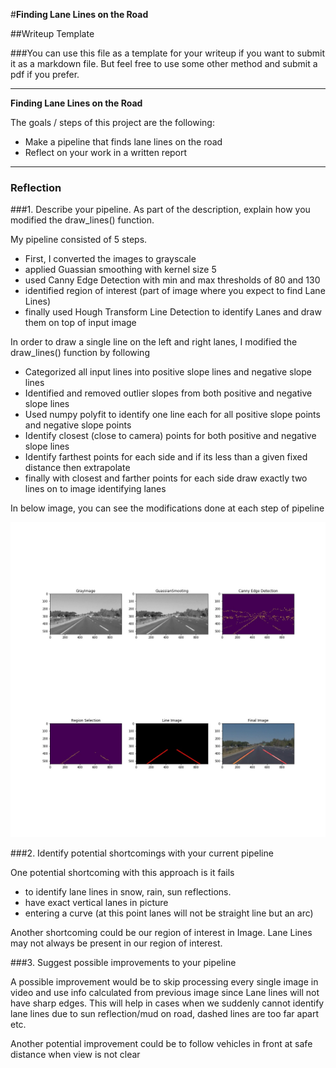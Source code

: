 #**Finding Lane Lines on the Road** 

##Writeup Template

###You can use this file as a template for your writeup if you want to submit it as a markdown file. But feel free to use some other method and submit a pdf if you prefer.

---

**Finding Lane Lines on the Road**

The goals / steps of this project are the following:
* Make a pipeline that finds lane lines on the road
* Reflect on your work in a written report


[//]: # (Image References)

[image1]: ./examples/grayscale.jpg "Grayscale"
[image2]: ./examples/Pipeline_Explanation.jpg "Pipeline Images"

---

### Reflection

###1. Describe your pipeline. As part of the description, explain how you modified the draw_lines() function.

My pipeline consisted of 5 steps. 
* First, I converted the images to grayscale 
* applied Guassian smoothing with kernel size 5 
* used Canny Edge Detection with min and max thresholds of 80 and 130 
* identified region of interest (part of image where you expect to find Lane Lines) 
* finally used Hough Transform Line Detection to identify Lanes and draw them on top of input image

In order to draw a single line on the left and right lanes, I modified the draw_lines() function by following
* Categorized all input lines into positive slope lines and negative slope lines
* Identified and removed outlier slopes from both positive and negative slope lines
* Used numpy polyfit to identify one line each for all positive slope points and negative slope points
* Identify closest (close to camera) points for both positive and negative slope lines
* Identify farthest points for each side and if its less than a given fixed distance then extrapolate
* finally with closest and farther points for each side draw exactly two lines on to image identifying lanes

In below image, you can see the modifications done at each step of pipeline

![alt text][image2]


###2. Identify potential shortcomings with your current pipeline


One potential shortcoming with this approach is it fails
* to identify lane lines in snow, rain, sun reflections. 
* have exact vertical lanes in picture 
* entering a curve (at this point lanes will not be straight line but an arc) 

Another shortcoming could be our region of interest in Image. Lane Lines may not always be present in our region of interest.


###3. Suggest possible improvements to your pipeline

A possible improvement would be to skip processing every single image in video and use info calculated from previous image since Lane lines will not have sharp edges. This will help in cases when we suddenly cannot identify lane lines due to sun reflection/mud on road, dashed lines are too far apart etc.

Another potential improvement could be to follow vehicles in front at safe distance when view is not clear
